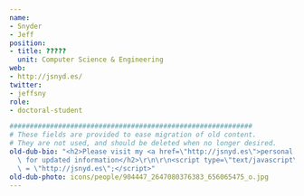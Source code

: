 ```yaml
---
name:
- Snyder
- Jeff
position:
- title: ?????
  unit: Computer Science & Engineering
web:
- http://jsnyd.es/
twitter:
- jeffsny
role:
- doctoral-student

############################################################
# These fields are provided to ease migration of old content.
# They are not used, and should be deleted when no longer desired.
old-dub-bio: "<h2>Please visit my <a href=\"http://jsnyd.es\">personal website</a>\
  \ for updated information</h2>\r\n\r\n<script type=\"text/javascript\">window.location\
  \ = \"http://jsnyd.es\";</script>"
old-dub-photo: icons/people/904447_2647080376383_656065475_o.jpg
---
```

